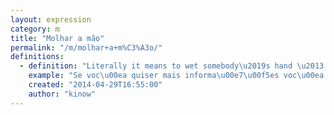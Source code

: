 ```yaml
---
layout: expression
category: m
title: "Molhar a mão"
permalink: "/m/molhar+a+m%C3%A3o/"
definitions:
  - definition: "Literally it means to wet somebody\u2019s hand \u2013 to bribe."
    example: "Se voc\u00ea quiser mais informa\u00e7\u00f5es voc\u00ea vai ter que molhar a m\u00e3o dele.\r\nIf you want more information you will have to bribe him."
    created: "2014-04-29T16:55:00"
    author: "kinow"
---
```

